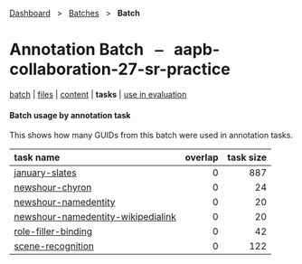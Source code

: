 [Dashboard](../../index.md)  &nbsp; > &nbsp; [Batches](../index.md)  &nbsp; > &nbsp; **Batch** 

# Annotation Batch &nbsp; ⎯ &nbsp; aapb-collaboration-27-sr-practice

[batch](index.md) | [files](files.md) | [content](content.md) | **tasks** | [use in evaluation](evaluation.md) 

#### Batch usage by annotation task

This shows how many GUIDs from this batch were used in annotation tasks.

| task name | overlap | task size |
| :------ | ------: | ------: |
| [january-slates](../../tasks/january-slates/index.md) | 0 | 887 |
| [newshour-chyron](../../tasks/newshour-chyron/index.md) | 0 | 24 |
| [newshour-namedentity](../../tasks/newshour-namedentity/index.md) | 0 | 20 |
| [newshour-namedentity-wikipedialink](../../tasks/newshour-namedentity-wikipedialink/index.md) | 0 | 20 |
| [role-filler-binding](../../tasks/role-filler-binding/index.md) | 0 | 42 |
| [scene-recognition](../../tasks/scene-recognition/index.md) | 0 | 122 |
